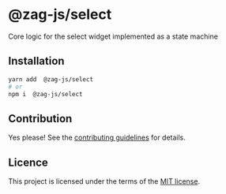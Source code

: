 # @zag-js/select

Core logic for the select widget implemented as a state machine

## Installation

```sh
yarn add  @zag-js/select
# or
npm i  @zag-js/select
```

## Contribution

Yes please! See the [contributing guidelines](https://github.com/chakra-ui/zag/blob/main/CONTRIBUTING.md) for details.

## Licence

This project is licensed under the terms of the [MIT license](https://github.com/chakra-ui/zag/blob/main/LICENSE).
